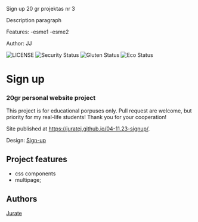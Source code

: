 Sign up
20 gr projektas nr 3

Description paragraph

Features:
-esme1
-esme2

Author: 
JJ

![LICENSE](https://img.shields.io/badge/license-MIT-blue.svg?style=flat-square)
![Security Status](https://img.shields.io/security-headers?label=Security&url=https%3A%2F%2Fgithub.com&style=flat-square)
![Gluten Status](https://img.shields.io/badge/Gluten-Free-green.svg)
![Eco Status](https://img.shields.io/badge/ECO-Friendly-green.svg)


# Sign up
### 20gr personal website project

This project is for educational porpuses only. Pull request are welcome, but priority for my real-life students! Thank you for your cooperation!

Site published at https://juratej.github.io/04-11.23-signup/.

Design: [Sign-up](https://cdn.discordapp.com/attachments/648536139677958156/648860801997996052/day1dr.png)


## Project features
- css components
- multipage; 


## Authors
[Jurate](https://github.com/JurateJ/04-11.23-signup)

